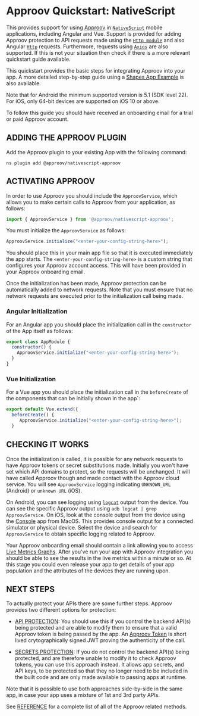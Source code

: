 # Approov Quickstart: NativeScript

This provides support for using [Approov](https://www.approov.io) in [`NativeScript`](https://docs.nativescript.org/) mobile applications, including Angular and Vue. Support is provided for adding Approov protection to API requests made using the [`Http module`](https://docs.nativescript.org/http.html) and also Angular [`Http`](https://v7.docs.nativescript.org/angular/ng-framework-modules/http) requests. Furthermore, requests using [`Axios`](https://axios-http.com/) are also supported. If this is not your situation then check if there is a more relevant quickstart guide available.

This quickstart provides the basic steps for integrating Approov into your app. A more detailed step-by-step guide using a [Shapes App Example](https://github.com/approov/quickstart-nativescript/blob/main/SHAPES-EXAMPLE.md) is also available.

Note that for Android the minimum supported version is 5.1 (SDK level 22). For iOS, only 64-bit devices are supported on iOS 10 or above.

To follow this guide you should have received an onboarding email for a trial or paid Approov account.

## ADDING THE APPROOV PLUGIN

Add the Approov plugin to your existing App with the following command:

```
ns plugin add @approov/nativescript-approov
```

## ACTIVATING APPROOV

In order to use Approov you should include the `ApproovService`, which allows you to make certain calls to Approov from your application, as follows:

```Javascript
import { ApproovService } from '@approov/nativescript-approov';
```

You must initialize the `ApproovService` as follows:

```Javascript
ApproovService.initialize("<enter-your-config-string-here>");
```

You should place this in your main app file so that it is executed immediately the app starts. The `<enter-your-config-string-here>` is a custom string that configures your Approov account access. This will have been provided in your Approov onboarding email.

Once the initialization has been made, Approov protection can be automatically added to network requests. Note that you must ensure that no network requests are executed prior to the initialization call being made.

### Angular Initialization

For an Angular app you should place the initialization call in the `constructor` of the App itself as follows:

```Javascript
export class AppModule {
  constructor() {
    ApproovService.initialize("<enter-your-config-string-here>");
  }
}
```

### Vue Initialization

For a Vue app you should place the initialization call in the `beforeCreate` of the components that can be initially shown in the app`:

```Javascript
export default Vue.extend({
  beforeCreate() {
     ApproovService.initialize("<enter-your-config-string-here>");
  }
```

## CHECKING IT WORKS
Once the initialization is called, it is possible for any network requests to have Approov tokens or secret substitutions made. Initially you won't have set which API domains to protect, so the requests will be unchanged. It will have called Approov though and made contact with the Approov cloud service. You will see `ApproovService` logging indicating `UNKNOWN_URL` (Android) or `unknown URL` (iOS).

On Android, you can see logging using [`logcat`](https://developer.android.com/studio/command-line/logcat) output from the device. You can see the specific Approov output using `adb logcat | grep ApproovService`. On iOS, look at the console output from the device using the [Console](https://support.apple.com/en-gb/guide/console/welcome/mac) app from MacOS. This provides console output for a connected simulator or physical device. Select the device and search for `ApproovService` to obtain specific logging related to Approov.

Your Approov onboarding email should contain a link allowing you to access [Live Metrics Graphs](https://approov.io/docs/latest/approov-usage-documentation/#metrics-graphs). After you've run your app with Approov integration you should be able to see the results in the live metrics within a minute or so. At this stage you could even release your app to get details of your app population and the attributes of the devices they are running upon.

## NEXT STEPS
To actually protect your APIs there are some further steps. Approov provides two different options for protection:

* [API PROTECTION](https://github.com/approov/quickstart-nativescript/blob/main/API-PROTECTION.md): You should use this if you control the backend API(s) being protected and are able to modify them to ensure that a valid Approov token is being passed by the app. An [Approov Token](https://approov.io/docs/latest/approov-usage-documentation/#approov-tokens) is short lived crytographically signed JWT proving the authenticity of the call.

* [SECRETS PROTECTION](https://github.com/approov/quickstart-nativescript/blob/main/SECRETS-PROTECTION.md): If you do not control the backend API(s) being protected, and are therefore unable to modify it to check Approov tokens, you can use this approach instead. It allows app secrets, and API keys, to be protected so that they no longer need to be included in the built code and are only made available to passing apps at runtime.

Note that it is possible to use both approaches side-by-side in the same app, in case your app uses a mixture of 1st and 3rd party APIs.

See [REFERENCE](https://github.com/approov/quickstart-nativescript/blob/main/REFERENCE.md) for a complete list of all of the Approov related methods.
